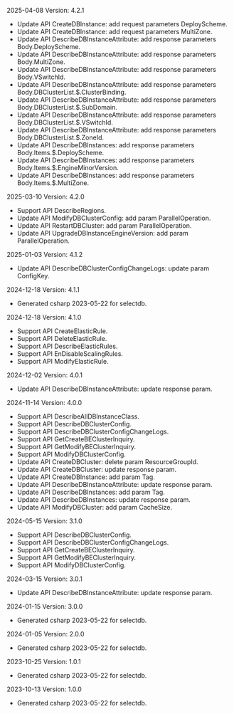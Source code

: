 2025-04-08 Version: 4.2.1
- Update API CreateDBInstance: add request parameters DeployScheme.
- Update API CreateDBInstance: add request parameters MultiZone.
- Update API DescribeDBInstanceAttribute: add response parameters Body.DeployScheme.
- Update API DescribeDBInstanceAttribute: add response parameters Body.MultiZone.
- Update API DescribeDBInstanceAttribute: add response parameters Body.VSwitchId.
- Update API DescribeDBInstanceAttribute: add response parameters Body.DBClusterList.$.ClusterBinding.
- Update API DescribeDBInstanceAttribute: add response parameters Body.DBClusterList.$.SubDomain.
- Update API DescribeDBInstanceAttribute: add response parameters Body.DBClusterList.$.VSwitchId.
- Update API DescribeDBInstanceAttribute: add response parameters Body.DBClusterList.$.ZoneId.
- Update API DescribeDBInstances: add response parameters Body.Items.$.DeployScheme.
- Update API DescribeDBInstances: add response parameters Body.Items.$.EngineMinorVersion.
- Update API DescribeDBInstances: add response parameters Body.Items.$.MultiZone.


2025-03-10 Version: 4.2.0
- Support API DescribeRegions.
- Update API ModifyDBClusterConfig: add param ParallelOperation.
- Update API RestartDBCluster: add param ParallelOperation.
- Update API UpgradeDBInstanceEngineVersion: add param ParallelOperation.


2025-01-03 Version: 4.1.2
- Update API DescribeDBClusterConfigChangeLogs: update param ConfigKey.


2024-12-18 Version: 4.1.1
- Generated csharp 2023-05-22 for selectdb.

2024-12-18 Version: 4.1.0
- Support API CreateElasticRule.
- Support API DeleteElasticRule.
- Support API DescribeElasticRules.
- Support API EnDisableScalingRules.
- Support API ModifyElasticRule.


2024-12-02 Version: 4.0.1
- Update API DescribeDBInstanceAttribute: update response param.


2024-11-14 Version: 4.0.0
- Support API DescribeAllDBInstanceClass.
- Support API DescribeDBClusterConfig.
- Support API DescribeDBClusterConfigChangeLogs.
- Support API GetCreateBEClusterInquiry.
- Support API GetModifyBEClusterInquiry.
- Support API ModifyDBClusterConfig.
- Update API CreateDBCluster: delete param ResourceGroupId.
- Update API CreateDBCluster: update response param.
- Update API CreateDBInstance: add param Tag.
- Update API DescribeDBInstanceAttribute: update response param.
- Update API DescribeDBInstances: add param Tag.
- Update API DescribeDBInstances: update response param.
- Update API ModifyDBCluster: add param CacheSize.


2024-05-15 Version: 3.1.0
- Support API DescribeDBClusterConfig.
- Support API DescribeDBClusterConfigChangeLogs.
- Support API GetCreateBEClusterInquiry.
- Support API GetModifyBEClusterInquiry.
- Support API ModifyDBClusterConfig.


2024-03-15 Version: 3.0.1
- Update API DescribeDBInstanceAttribute: update response param.


2024-01-15 Version: 3.0.0
- Generated csharp 2023-05-22 for selectdb.

2024-01-05 Version: 2.0.0
- Generated csharp 2023-05-22 for selectdb.

2023-10-25 Version: 1.0.1
- Generated csharp 2023-05-22 for selectdb.

2023-10-13 Version: 1.0.0
- Generated csharp 2023-05-22 for selectdb.

